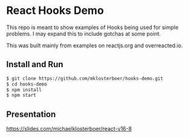 # React Hooks Demo
This repo is meant to show examples of Hooks being used for simple problems. I may expand this to include gotchas at some point. 

This was built mainly from examples on reactjs.org and overreacted.io. 

## Install and Run

```sh
$ git clone https://github.com/mklosterboer/hooks-demo.git
$ cd hooks-demo
$ npm install
$ npm start
```

## Presentation
https://slides.com/michaelklosterboer/react-v16-8

